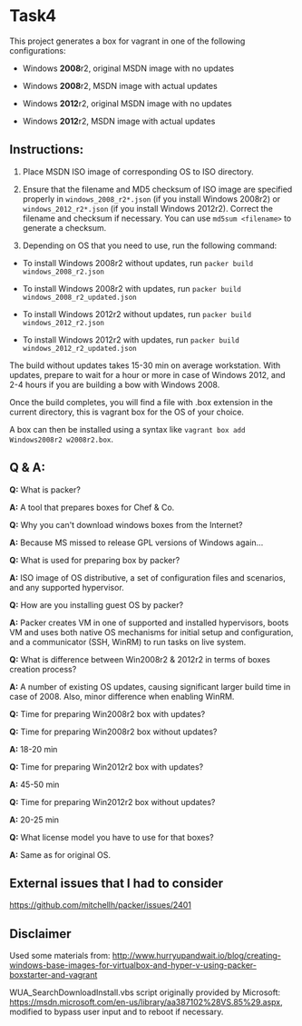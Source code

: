 # Task4


This project generates a box for vagrant in one of the following configurations:

* Windows **2008**r2, original MSDN image with no updates

* Windows **2008**r2, MSDN image with actual updates

* Windows **2012**r2, original MSDN image with no updates

* Windows **2012**r2, MSDN image with actual updates


## Instructions: ##

1. Place MSDN ISO image of corresponding OS to ISO directory.

2. Ensure that the filename and MD5 checksum of ISO image are specified properly in `windows_2008_r2*.json`
(if you install Windows 2008r2) or `windows_2012_r2*.json` (if you install Windows 2012r2). Correct the
filename and checksum if necessary. You can use `md5sum <filename>` to generate a checksum.

3. Depending on OS that you need to use, run the following command:

  * To install Windows 2008r2 without updates, run `packer build windows_2008_r2.json`

  * To install Windows 2008r2 with updates, run `packer build windows_2008_r2_updated.json`

  * To install Windows 2012r2 without updates, run `packer build windows_2012_r2.json`

  * To install Windows 2012r2 with updates, run `packer build windows_2012_r2_updated.json`


The build without updates takes 15-30 min on average workstation. With updates, prepare to wait
for a hour or more in case of Windows 2012, and 2-4 hours if you are building a bow with
Windows 2008.

Once the build completes, you will find a file with .box extension in the current directory,
this is vagrant box for the OS of your choice.

A box can then be installed using a syntax like `vagrant box add Windows2008r2 w2008r2.box`.


## Q & A: ##

**Q:** What is packer?

**A:** A tool that prepares boxes for Chef & Co. 

**Q:** Why you can't download windows boxes from the Internet?

**A:** Because MS missed to release GPL versions of Windows again...

**Q:** What is used for preparing box by packer?

**A:** ISO image of OS distributive, a set of configuration files and scenarios, and any supported hypervisor.

**Q:** How are you installing guest OS by packer?

**A:** Packer creates VM in one of supported and installed hypervisors, boots VM and uses both native OS
mechanisms for initial setup and configuration, and a communicator (SSH, WinRM) to run tasks on live system.

**Q:** What is difference between Win2008r2 & 2012r2 in terms of boxes creation process?

**A:** A number of existing OS updates, causing significant larger build time in case of 2008. Also,
minor difference when enabling WinRM.

**Q:** Time for preparing Win2008r2 box with updates?

**Q:** Time for preparing Win2008r2 box without updates?

**A:** 18-20 min

**Q:** Time for preparing Win2012r2 box with updates?

**A:** 45-50 min

**Q:** Time for preparing Win2012r2 box without updates?

**A:** 20-25 min

**Q:** What license model you have to use for that boxes?

**A:** Same as for original OS. 


## External issues that I had to consider ##

https://github.com/mitchellh/packer/issues/2401

## Disclaimer ##

Used some materials from:
http://www.hurryupandwait.io/blog/creating-windows-base-images-for-virtualbox-and-hyper-v-using-packer-boxstarter-and-vagrant

WUA_SearchDownloadInstall.vbs script originally provided by Microsoft:
https://msdn.microsoft.com/en-us/library/aa387102%28VS.85%29.aspx, modified to bypass user
input and to reboot if necessary.
